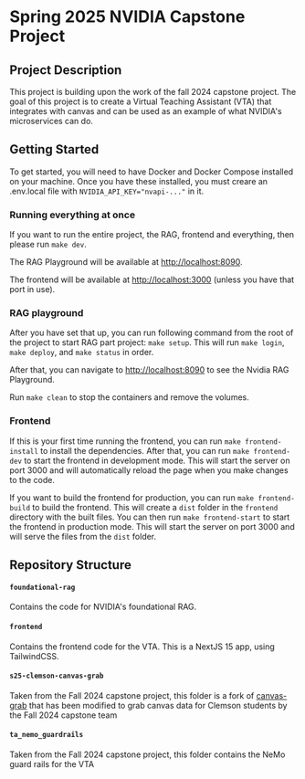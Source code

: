 # Spring 2025 NVIDIA Capstone Project

## Project Description
This project is building upon the work of the fall 2024 capstone project. The goal of this project is to
create a Virtual Teaching Assistant (VTA) that integrates with canvas and can be used as an example
of what NVIDIA's microservices can do.

## Getting Started
To get started, you will need to have Docker and Docker Compose installed on your machine. Once you have these installed, you must creare an .env.local file with `NVIDIA_API_KEY="nvapi-..."` in it.

### Running everything at once
If you want to run the entire project, the RAG, frontend and everything, then please run `make dev`.

The RAG Playground will be available at [http://localhost:8090](http://localhost:8090).

The frontend will be available at [http://localhost:3000](http://localhost:3000) (unless you have that port in use).

### RAG playground
After you have set that up, you can run following command from the root of the project to start RAG part project:
`make setup`. This will run `make login`, `make deploy`, and `make status` in order.

After that, you can navigate to [http://localhost:8090](http://localhost:8090) to see the Nvidia RAG Playground.

Run `make clean` to stop the containers and remove the volumes.

### Frontend
If this is your first time running the frontend, you can run `make frontend-install` to install the dependencies. After that, you can run `make frontend-dev` to start the frontend in development mode. This will start the server on port 3000 and will automatically reload the page when you make changes to the code. 

If you want to build the frontend for production, you can run `make frontend-build` to build the frontend. This will create a `dist` folder in the `frontend` directory with the built files. You can then run `make frontend-start` to start the frontend in production mode. This will start the server on port 3000 and will serve the files from the `dist` folder.

## Repository Structure

#### `foundational-rag`
Contains the code for NVIDIA's foundational RAG.

#### `frontend`
Contains the frontend code for the VTA. This is a NextJS 15 app, using TailwindCSS. 

#### `s25-clemson-canvas-grab`
Taken from the Fall 2024 capstone project, this folder is a fork of [canvas-grab](https://github.com/skyzh/canvas_grab) that 
has been modified to grab canvas data for Clemson students by the Fall 2024 capstone team

#### `ta_nemo_guardrails`
Taken from the Fall 2024 capstone project, this folder contains the NeMo guard rails for the VTA
